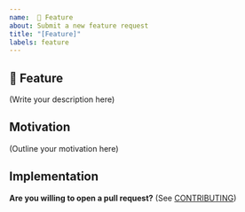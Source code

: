 ```yaml
---
name:  🚀 Feature
about: Submit a new feature request
title: "[Feature]"
labels: feature
---
```


## 🚀 Feature

<!-- What is the feature you would like to see in snarkVM? -->

(Write your description here)

## Motivation

<!--
    Why should this feature be implemented in snarkVM?
    How would this feature be used in snarkVM?
    
    Is this feature request related to a problem? If so, please describe.
    Please link to any relevant issues or other PRs!
-->

(Outline your motivation here)

## Implementation

<!--
    What needs to be built for the feature to be supported in snarkVM?
    What components of snarkVM will be affected by this design (if any)?
    How should this feature be implemented?
-->

**Are you willing to open a pull request?** (See [CONTRIBUTING](../CONTRIBUTING.md))
